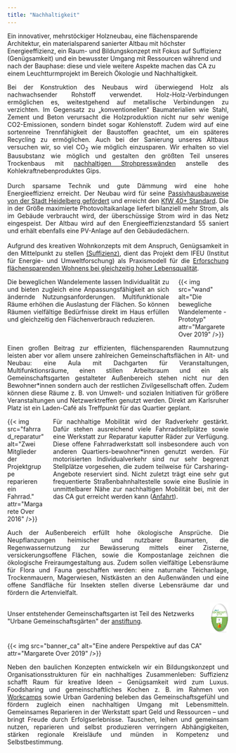 ```yaml
---
title: "Nachhaltigkeit"
---
```


<div class="color-block">
Ein innovativer, mehrstöckiger Holzneubau, eine flächensparende Architektur,
ein materialsparend sanierter Altbau mit höchster Energieeffizienz,
ein Raum- und Bildungskonzept mit Fokus auf Suffizienz (Genügsamkeit) und
ein bewusster Umgang mit Ressourcen während und nach der Bauphase:
diese und viele weitere Aspekte machen das CA zu einem Leuchtturmprojekt im Bereich Ökologie und Nachhaltigkeit.</div>
</div>

<p style="text-align: justify">
Bei der Konstruktion des Neubaus wird überwiegend Holz als nachwachsender Rohstoff verwendet.
Holz-Holz-Verbindungen ermöglichen es, weitestgehend auf metallische Verbindungen zu verzichten.
Im Gegensatz zu „konventionellen“ Baumaterialien wie Stahl, Zement und Beton verursacht die Holzproduktion nicht nur sehr wenige  CO2-Emissionen, sondern bindet sogar Kohlenstoff.
Zudem wird auf eine sortenreine Trennfähigkeit der Baustoffen geachtet, um ein späteres Recycling zu ermöglichen.
Auch bei der Sanierung unseres Altbaus versuchen wir, so viel CO<sub>2</sub> wie möglich einzusparen.
Wir erhalten so viel Bausubstanz wie möglich und gestalten den größten Teil unseres Trockenbaus mit
<a href="https://stramentec.com/">nachhaltigen Strohpresswänden</a> anstelle des Kohlekraftnebenproduktes Gips.
<br>
<br>Durch sparsame Technik und gute Dämmung wird eine hohe Energieeffizienz erreicht.
Der Neubau wird für seine <a href="https://www.heidelberg.de/hd,Lde/HD/Leben/Foerderprogramm+Rationelle+Energieverwendung.htmlPassivhausbauweise">Passivhausbauweise von der Stadt Heidelberg gefördert</a> und erreicht den <a href="https://www.kfw.de/inlandsfoerderung/Privatpersonen/Neubau/Das-KfW-Effizienzhaus/">KfW 40+ Standard</a>.
Die in der Größe maximierte Photovoltaikanlage liefert bilanziell mehr Strom, als im Gebäude verbraucht wird, der überschüssige Strom wird in das Netz eingespeist.
Der Altbau wird auf den Energieeffizienzstandard 55 saniert und erhält ebenfalls eine PV-Anlage auf den Gebäudedächern.
<br><br>
Aufgrund des kreativen Wohnkonzepts mit dem Anspruch, Genügsamkeit in den Mittelpunkt zu stellen
<a href="https://www.ifeu.de/service/nachrichtenarchiv/gutes-leben-fuer-alle-aber-wie/">(Suffizienz)</a>,
dient das Projekt dem IFEU (Institut für Energie- und Umweltforschung) als Praxismodell für die
<a href="https://www.ifeu.de/projekt/suprastadt/">Erforschung flächensparenden Wohnens bei gleichzeitig hoher Lebensqualität</a>.</br>
</p>

<div class="columns">
    <div class="column" style="text-align: justify">
    Die beweglichen Wandelemente lassen Individualität zu und bieten zugleich eine Anpassungsfähigkeit an sich ändernde Nutzungsanforderungen. Multifunktionale Räume erhöhen die Auslastung der Flächen.
    So können Räumen vielfältige Bedürfnisse direkt im Haus erfüllen und gleichzeitig den Flächenverbrauch reduzieren.
    </div>
    <div class="column">
        {{< img src="wand" alt="Die bewegliche Wandelemente - Prototyp" attr="Margarete Over 2019" />}}
    </div>
</div>

<p style="text-align: justify">
Einen großen Beitrag zur effizienten, flächensparenden Raumnutzung leisten aber vor allem unsere zahlreichen
Gemeinschaftsflächen in Alt- und Neubau: eine Aula mit Dachgarten für Veranstaltungen, Multifunktionsräume,
einen stillen Arbeitsraum und ein als Gemeinschaftsgarten gestalteter Außenbereich stehen nicht nur den
Bewohner*innen sondern auch der restlichen Zivilgesellschaft offen.
Zudem können diese Räume z. B. von Umwelt- und sozialen Initiativen für größere Veranstaltungen und Netzwerktreffen
genutzt werden. Direkt am Karlsruher Platz ist ein Laden-Café als Treffpunkt für das Quartier geplant.
</p>

<div class="columns">
    <div class="column">
    {{< img src="fahrrad_reparatur" alt="Zwei Mitglieder der Projektgruppe reparieren ein Fahrrad." attr="Margarete Over 2016" />}}
    </div>
    <div class="column" style="text-align: justify">
    Für nachhaltige Mobilität wird der Radverkehr gestärkt.
    Dafür stehen ausreichend viele Fahrradstellplätze sowie eine Werkstatt zur Reparatur kaputter Räder zur Verfügung.
    Diese offene Fahrradwerkstatt soll insbesondere auch von anderen Quartiers-bewohner*innen genutzt werden.
    Für motorisierten Individualverkehr sind nur sehr begrenzt Stellplätze vorgesehen, die zudem teilweise für Carsharing-Angebote reserviert sind.
    Nicht  zuletzt trägt  eine  sehr  gut  frequentierte  Straßenbahnhaltestelle sowie eine Buslinie in unmittelbarer
    Nähe zur nachhaltigen Mobilität bei, mit der das CA gut erreicht werden kann (<a href="/neubau">Anfahrt</a>).
    </div>
</div>

<p style="text-align: justify">
Auch der Außenbereich erfüllt hohe ökologische Ansprüche. Die Neupflanzungen heimischer und nutzbarer Baumarten, die Regenwassernutzung zur Bewässerung mittels einer Zisterne, versickerungsoffene Flächen, sowie die Kompostanlage zeichnen die ökologische Freiraumgestaltung aus. Zudem sollen vielfältige Lebensräume für Flora und Fauna geschaffen werden: eine naturnahe Teichanlage, Trockenmauern, Magerwiesen, Nistkästen an den Außenwänden und eine offene Sandfläche für Insekten stellen diverse Lebensräume dar und fördern die Artenvielfalt.
</p>

<div class="columns">
    <div class="column">
<br>
    Unser entstehender Gemeinschaftsgarten ist Teil des Netzwerks "Urbane Gemeinschaftsgärten" der <a href="https://anstiftung.de/">anstiftung</a>.
    </div>
    <div class="column">
    <a href="https://urbane-gaerten.de/">
         <img alt="urbaneGaerten" src="urbane-gaerten-button-V01.png"
         width="70" height="70">
    </a>
    </div>
</div>

<br>
{{< img src="banner_ca" alt="Eine andere Perspektive auf das CA" attr="Margarete Over 2019" />}}
</br>

<p style="text-align: justify">
Neben den baulichen Konzepten entwickeln wir ein Bildungskonzept und Organisationsstrukturen für ein nachhaltiges Zusammenleben:
Suffizienz schafft Raum für kreative Ideen – Genügsamkeit wird zum Luxus.
Foodsharing und gemeinschaftliches Kochen z. B. im Rahmen von <a href="/aktionen">Workcamps</a> sowie Urban Gardening
beleben das Gemeinschaftsgefühl und fördern zugleich einen nachhaltigen Umgang mit Lebensmitteln.
Gemeinsames Reparieren in der Werkstatt spart Geld und Ressourcen – und bringt Freude durch Erfolgserlebnisse.
Tauschen, leihen und gemeinsam nutzen, reparieren und selbst produzieren verringern Abhängigkeiten, stärken regionale Kreisläufe und münden in Kompetenz und Selbstbestimmung.
</p>
